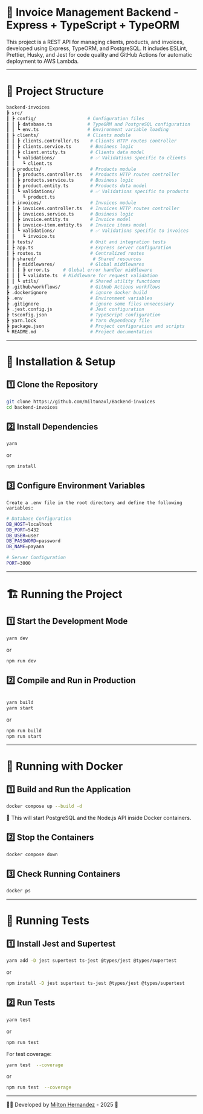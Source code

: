 # 🧾 Invoice Management Backend - Express + TypeScript + TypeORM

This project is a REST API for managing clients, products, and invoices, developed using Express, TypeORM, and PostgreSQL. It includes ESLint, Prettier, Husky, and Jest for code quality and GitHub Actions for automatic deployment to AWS Lambda.

---

# 📂 Project Structure

```bash
backend-invoices
┣ src/
┃ ┣ config/                   # Configuration files
┃ ┃ ┣ database.ts             # TypeORM and PostgreSQL configuration
┃ ┃ ┗ env.ts                  # Environment variable loading
┃ ┣ clients/                  # Clients module
┃ ┃ ┣ clients.controller.ts    # Clients HTTP routes controller
┃ ┃ ┣ clients.service.ts       # Business logic
┃ ┃ ┣ client.entity.ts         # Clients data model
┃ ┃ ┗ validations/             # ✅ Validations specific to clients
┃ ┃   ┗ client.ts
┃ ┣ products/                  # Products module
┃ ┃ ┣ products.controller.ts   # Products HTTP routes controller
┃ ┃ ┣ products.service.ts      # Business logic
┃ ┃ ┣ product.entity.ts        # Products data model
┃ ┃ ┗ validations/             # ✅ Validations specific to products
┃ ┃   ┗ product.ts
┃ ┣ invoices/                  # Invoices module
┃ ┃ ┣ invoices.controller.ts   # Invoices HTTP routes controller
┃ ┃ ┣ invoices.service.ts      # Business logic
┃ ┃ ┣ invoice.entity.ts        # Invoice model
┃ ┃ ┣ invoice-item.entity.ts   # Invoice items model
┃ ┃ ┗ validations/             # ✅ Validations specific to invoices
┃ ┃   ┗ invoice.ts
┃ ┣ tests/                     # Unit and integration tests
┃ ┣ app.ts                     # Express server configuration
┃ ┣ routes.ts                  # Centralized routes
┃ ┣ shared/                     # Shared resources
┃ ┃ ┣ middlewares/             # Global middlewares
┃ ┃ ┃ ┣ error.ts     # Global error handler middleware
┃ ┃ ┃ ┗ validate.ts  # Middleware for request validation
┃ ┃ ┗ utils/                   # Shared utility functions
┣ .github/workflows/           # GitHub Actions workflows
┣ .dockerignore                # ignore docker build
┣ .env                         # Environment variables
┣ .gitignore                   # ignore some files unnecessary
┣ .jest.config.js              # Jest configuration
┣ tsconfig.json                # TypeScript configuration
┣ yarn.lock                    # Yarn dependency file
┣ package.json                 # Project configuration and scripts
┗ README.md                    # Project documentation

```

---

# 🚀 Installation & Setup

## 1️⃣ Clone the Repository

```bash
git clone https://github.com/miltonaxl/Backend-invoices
cd backend-invoices
```

## 2️⃣ Install Dependencies

```bash
yarn
```

or

```bash
npm install

```

## 3️⃣ Configure Environment Variables

    Create a .env file in the root directory and define the following variables:

```bash
# Database Configuration
DB_HOST=localhost
DB_PORT=5432
DB_USER=user
DB_PASSWORD=password
DB_NAME=payana

# Server Configuration
PORT=3000

```

---

# 🏗️ Running the Project

## 1️⃣ Start the Development Mode

```bash
yarn dev
```

or

```bash
npm run dev
```

## 2️⃣ Compile and Run in Production

```bash

yarn build
yarn start

```

or

```bash
npm run build
npm run start
```

---

# 🐳 Running with Docker

## 1️⃣ Build and Run the Application

```bash
docker compose up --build -d
```

📌 This will start PostgreSQL and the Node.js API inside Docker containers.

## 2️⃣ Stop the Containers

```bash
docker compose down
```

## 3️⃣ Check Running Containers

```bash
docker ps
```

---

# 📌 Running Tests

## 1️⃣ Install Jest and Supertest

```bash
yarn add -D jest supertest ts-jest @types/jest @types/supertest
```

or

```bash
npm install -D jest supertest ts-jest @types/jest @types/supertest
```

## 2️⃣ Run Tests

```bash
yarn test
```

or

```bash
npm run test
```

For test coverage:

```bash
yarn test  --coverage
```

or

```bash
npm run test  --coverage
```

---

👨‍💻 Developed by [Milton Hernandez](https://www.linkedin.com/in/andres-hc/) - 2025 🚀
